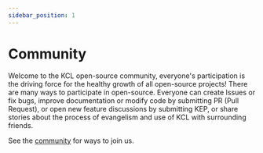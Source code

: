 ```yaml
---
sidebar_position: 1
---
```

# Community

Welcome to the KCL open-source community, everyone's participation is the driving force for the healthy growth of all open-source projects! There are many ways to participate in open-source. Everyone can create Issues or fix bugs, improve documentation or modify code by submitting PR (Pull Request), or open new feature discussions by submitting KEP, or share stories about the process of evangelism and use of KCL with surrounding friends.

See the [community](https://github.com/kcl-lang/community) for ways to join us.
